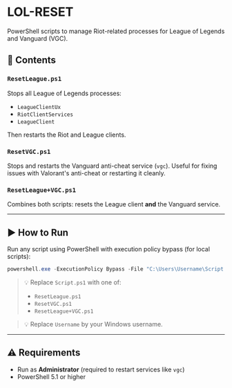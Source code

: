 # LOL-RESET

PowerShell scripts to manage Riot-related processes for League of Legends and Vanguard (VGC).

## 📁 Contents

### `ResetLeague.ps1`

Stops all League of Legends processes:

* `LeagueClientUx`
* `RiotClientServices`
* `LeagueClient`

Then restarts the Riot and League clients.

### `ResetVGC.ps1`

Stops and restarts the Vanguard anti-cheat service (`vgc`).
Useful for fixing issues with Valorant's anti-cheat or restarting it cleanly.

### `ResetLeague+VGC.ps1`

Combines both scripts: resets the League client **and** the Vanguard service.

---

## ▶️ How to Run

Run any script using PowerShell with execution policy bypass (for local scripts):

```powershell
powershell.exe -ExecutionPolicy Bypass -File "C:\Users\Username\Script.ps1"
```

> 💡 Replace `Script.ps1` with one of:
>
> * `ResetLeague.ps1`
> * `ResetVGC.ps1`
> * `ResetLeague+VGC.ps1`

> 💡 Replace `Username` by your Windows username.

---

## ⚠️ Requirements

* Run as **Administrator** (required to restart services like `vgc`)
* PowerShell 5.1 or higher
